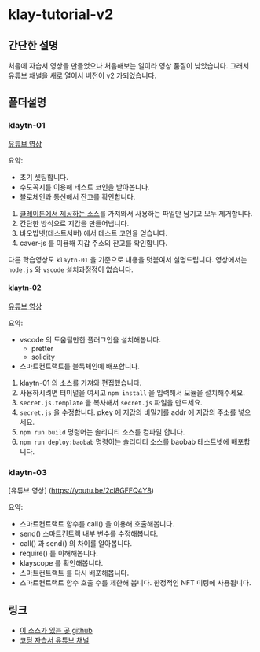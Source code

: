 # klay-tutorial-v2

## 간단한 설명

처음에 자습서 영상을 만들었으나 처음해보는 일이라 영상 품질이 낮았습니다. 그래서 유튜브 채널을 새로 열어서 버전이 v2 가되었습니다.

## 폴더설명

### klaytn-01

[유튜브 영상](https://www.youtube.com/watch?v=slkgcQCXEq4)

요약:

- 초기 셋팅합니다.
- 수도꼭지를 이용해 테스트 코인을 받아봅니다.
- 블로체인과 통신해서 잔고를 확인합니다.

1. [클레이튼에서 제공하는 소스](https://github.com/klaytn/klaytn-contracts)를
   가져와서 사용하는 파일만 남기고 모두 제거합니다.
2. 간단한 방식으로 지갑을 만들어냅니다.
3. 바오밥넷(테스트서버) 에서 테스트 코인을 얻습니다.
4. caver-js 를 이용해 지갑 주소의 잔고를 확인합니다.

다른 학습영상도 `klaytn-01` 을 기준으로 내용을 덧붙여서 설명드립니다.
영상에서는 `node.js` 와 `vscode` 설치과정정이 없습니다.

#### klaytn-02

[유튜브 영상](https://youtu.be/vpKJtg4cLRA)

요약:

- vscode 의 도움될만한 플러그인을 설치해봅니다.
  - pretter
  - solidity
- 스마트컨트랙트를 블록체인에 배포합니다.

1. klaytn-01 의 소스를 가져와 편집했습니다.
2. 사용하시려면 터미널을 여시고 `npm install` 을 입력해서 모듈을 설치해주세요.
3. `secret.js.template` 을 복사해서 `secret.js` 파일을 만드세요.
4. `secret.js` 을 수정합니다. pkey 에 지갑의 비밀키를 addr 에 지갑의 주소를 넣으세요.
5. `npm run build` 명령어는 솔리디티 소스를 컴파일 합니다.
6. `npm run deploy:baobab` 명령어는 솔리디티 소스를 baobab 테스트넷에 배포합니다.

### klaytn-03

[유튜브 영상] (https://youtu.be/2cl8GFFQ4Y8)

요약:

- 스마트컨트랙트 함수를 call() 을 이용해 호출해봅니다.
- send() 스마트컨트랙 내부 변수를 수정해봅니다.
- call() 과 send() 의 차이를 알아봅니다.
- require() 를 이해해봅니다.
- klayscope 를 확인해봅니다.
- 스마트컨트랙트 를 다시 배포해봅니다.
- 스마트컨트랙트 함수 호출 수를 제한해 봅니다. 한정적인 NFT 미팅에 사용됩니다.

## 링크

- [이 소스가 있는 곳 github](https://github.com/GoToTheMetaverse/klay-tutorial-v2)
- [코딩 자습서 유튜브 채널](https://www.youtube.com/channel/UCj8eNn2MxSUB1wf5y6FR1WQ)
